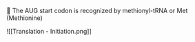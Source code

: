  The AUG start codon is recognized by methionyl-tRNA or Met (Methionine)

![[Translation - Initiation.png]]